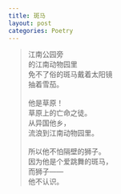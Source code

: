 ```yaml
---
title: 斑马
layout: post
categories: Poetry
---
```

>江南公园旁<br>的江南动物园里<br>免不了俗的斑马戴着太阳镜<br>抽着雪茄。<br><br>他是草原！<br>草原上的亡命之徒。<br>从异国他乡，<br>流浪到江南动物园里。<br><br>所以他不怕隔壁的狮子。<br>因为他是个爱跳舞的斑马，<br>而狮子——<br>他不认识。